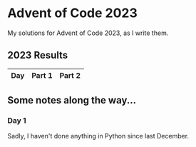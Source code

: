 # Advent of Code 2023

My solutions for Advent of Code 2023, as I write them.

<!--- advent_readme_stars table --->
## 2023 Results

| Day | Part 1 | Part 2 |
| :---: | :---: | :---: |
<!--- advent_readme_stars table --->

## Some notes along the way...

### Day 1
Sadly, I haven't done anything in Python since last December. 
